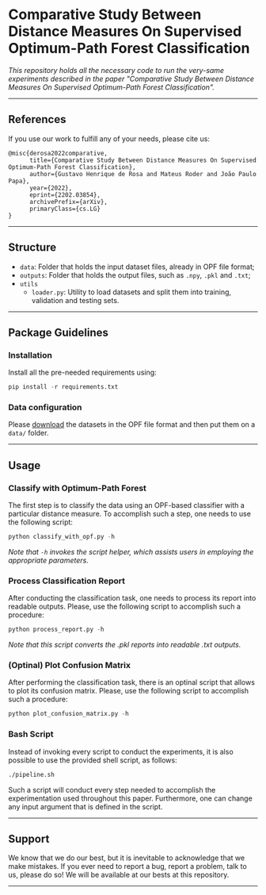 # Comparative Study Between Distance Measures On Supervised Optimum-Path Forest Classification

*This repository holds all the necessary code to run the very-same experiments described in the paper "Comparative Study Between Distance Measures On Supervised Optimum-Path Forest Classification".*

---

## References

If you use our work to fulfill any of your needs, please cite us:

```
@misc{derosa2022comparative,
      title={Comparative Study Between Distance Measures On Supervised Optimum-Path Forest Classification}, 
      author={Gustavo Henrique de Rosa and Mateus Roder and João Paulo Papa},
      year={2022},
      eprint={2202.03854},
      archivePrefix={arXiv},
      primaryClass={cs.LG}
}
```

---

## Structure

 * `data`: Folder that holds the input dataset files, already in OPF file format;
 * `outputs`: Folder that holds the output files, such as `.npy`, `.pkl` and `.txt`;
 * `utils`
   * `loader.py`: Utility to load datasets and split them into training, validation and testing sets.
   
---

## Package Guidelines

### Installation

Install all the pre-needed requirements using:

```Python
pip install -r requirements.txt
```

### Data configuration

Please [download](https://www.recogna.tech/files/opf_distance/data.tar.gz) the datasets in the OPF file format and then put them on a `data/` folder.

---

## Usage

### Classify with Optimum-Path Forest

The first step is to classify the data using an OPF-based classifier with a particular distance measure. To accomplish such a step, one needs to use the following script:

```Python
python classify_with_opf.py -h
```

*Note that `-h` invokes the script helper, which assists users in employing the appropriate parameters.*

### Process Classification Report

After conducting the classification task, one needs to process its report into readable outputs. Please, use the following script to accomplish such a procedure:

```Python
python process_report.py -h
```

*Note that this script converts the .pkl reports into readable .txt outputs.*

### (Optinal) Plot Confusion Matrix

After performing the classification task, there is an optinal script that allows to plot its confusion matrix. Please, use the following script to accomplish such a procedure:

```Python
python plot_confusion_matrix.py -h
```

### Bash Script

Instead of invoking every script to conduct the experiments, it is also possible to use the provided shell script, as follows:

```Bash
./pipeline.sh
```

Such a script will conduct every step needed to accomplish the experimentation used throughout this paper. Furthermore, one can change any input argument that is defined in the script.

---

## Support

We know that we do our best, but it is inevitable to acknowledge that we make mistakes. If you ever need to report a bug, report a problem, talk to us, please do so! We will be available at our bests at this repository.

---
